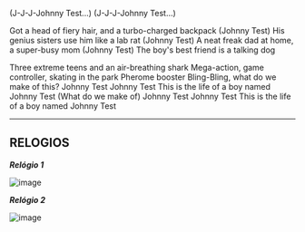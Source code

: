 (J-J-J-Johnny Test...)
(J-J-J-Johnny Test...)

Got a head of fiery hair, and a turbo-charged backpack (Johnny Test)
His genius sisters use him like a lab rat (Johnny Test)
A neat freak dad at home, a super-busy mom (Johnny Test)
The boy's best friend is a talking dog

Three extreme teens and an air-breathing shark
Mega-action, game controller, skating in the park
Pherome booster Bling-Bling, what do we make of this?
Johnny Test
Johnny Test
This is the life of a boy named Johnny Test
(What do we make of)
Johnny Test
Johnny Test
This is the life of a boy named Johnny Test

---
## RELOGIOS

***Relógio 1***


![image](clocks/04/4clock_3.png)

***Relógio 2***


![image](/clocks/10/10clock_7.png)
